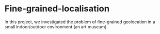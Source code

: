 # Fine-grained-localisation
In this project, we investigated the problem of fine-grained geolocation in a small indoor/outdoor environment (an art museum).
